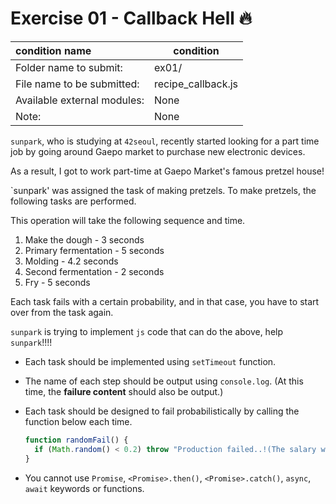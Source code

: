 # Exercise 01 - Callback Hell 🔥

| condition name | condition |
| :---------------------- | ------------------- |
| Folder name to submit: | ex01/ |
| File name to be submitted: | recipe_callback.js |
| Available external modules: | None |
| Note: | None |

`sunpark`, who is studying at `42seoul`, recently started looking for a part time job by going around Gaepo market to purchase new electronic devices.

As a result, I got to work part-time at Gaepo Market's famous pretzel house!

`sunpark' was assigned the task of making pretzels. To make pretzels, the following tasks are performed.

This operation will take the following sequence and time.

1. Make the dough - 3 seconds
2. Primary fermentation - 5 seconds
3. Molding - 4.2 seconds
4. Second fermentation - 2 seconds
5. Fry - 5 seconds

Each task fails with a certain probability, and in that case, you have to start over from the task again.

`sunpark` is trying to implement `js` code that can do the above, help `sunpark`!!!!

- Each task should be implemented using `setTimeout` function.

- The name of each step should be output using `console.log`. (At this time, the **failure content** should also be output.)

- Each task should be designed to fail probabilistically by calling the function below each time.

  ```javascript
  function randomFail() {
    if (Math.random() < 0.2) throw "Production failed..!(The salary was cut ㅜㅜ)";
  }
  ```

- You cannot use `Promise`, `<Promise>.then()`, `<Promise>.catch()`, `async`, `await` keywords or functions.